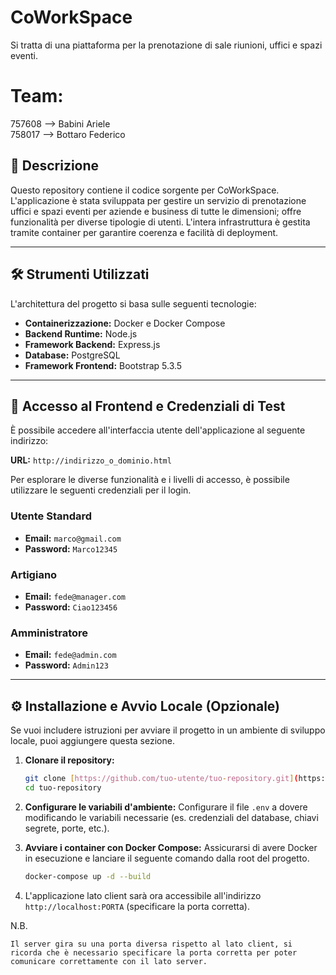 # CoWorkSpace 
Si tratta di una piattaforma per la prenotazione di sale riunioni, uffici e spazi eventi.

# Team:
757608 --> Babini Ariele<br>
758017 --> Bottaro Federico

## 📜 Descrizione

Questo repository contiene il codice sorgente per CoWorkSpace. L'applicazione è stata sviluppata per gestire un servizio di prenotazione uffici e spazi eventi per aziende e business di tutte le dimensioni; offre funzionalità per diverse tipologie di utenti. L'intera infrastruttura è gestita tramite container per garantire coerenza e facilità di deployment.

---

## 🛠️ Strumenti Utilizzati

L'architettura del progetto si basa sulle seguenti tecnologie:

* **Containerizzazione:** Docker e Docker Compose
* **Backend Runtime:** Node.js
* **Framework Backend:** Express.js
* **Database:** PostgreSQL
* **Framework Frontend:** Bootstrap 5.3.5

---

## 🚀 Accesso al Frontend e Credenziali di Test

È possibile accedere all'interfaccia utente dell'applicazione al seguente indirizzo:

**URL:** `http://indirizzo_o_dominio.html`

Per esplorare le diverse funzionalità e i livelli di accesso, è possibile utilizzare le seguenti credenziali per il login.

### Utente Standard
* **Email:** `marco@gmail.com`
* **Password:** `Marco12345`

### Artigiano
* **Email:** `fede@manager.com`
* **Password:** `Ciao123456`

### Amministratore
* **Email:** `fede@admin.com`
* **Password:** `Admin123`

---

## ⚙️ Installazione e Avvio Locale (Opzionale)

Se vuoi includere istruzioni per avviare il progetto in un ambiente di sviluppo locale, puoi aggiungere questa sezione.

1.  **Clonare il repository:**
    ```bash
    git clone [https://github.com/tuo-utente/tuo-repository.git](https://github.com/tuo-utente/tuo-repository.git)
    cd tuo-repository
    ```

2.  **Configurare le variabili d'ambiente:**
    Configurare il file `.env` a dovere modificando le variabili necessarie (es. credenziali del database, chiavi segrete, porte, etc.).

3.  **Avviare i container con Docker Compose:**
    Assicurarsi di avere Docker in esecuzione e lanciare il seguente comando dalla root del progetto.
    ```bash
    docker-compose up -d --build
    ```

4.  L'applicazione lato client sarà ora accessibile all'indirizzo `http://localhost:PORTA` (specificare la porta corretta).

N.B. 

    Il server gira su una porta diversa rispetto al lato client, si ricorda che è necessario specificare la porta corretta per poter comunicare correttamente con il lato server.

